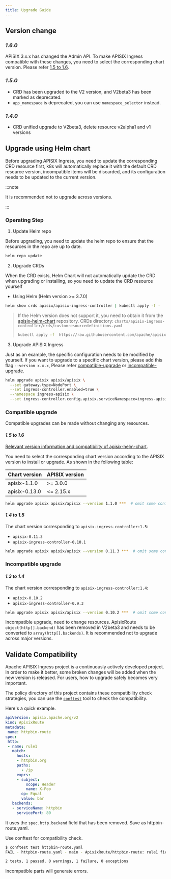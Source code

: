```yaml
---
title: Upgrade Guide
---
```


<!--
#
# Licensed to the Apache Software Foundation (ASF) under one or more
# contributor license agreements.  See the NOTICE file distributed with
# this work for additional information regarding copyright ownership.
# The ASF licenses this file to You under the Apache License, Version 2.0
# (the "License"); you may not use this file except in compliance with
# the License.  You may obtain a copy of the License at
#
#     http://www.apache.org/licenses/LICENSE-2.0
#
# Unless required by applicable law or agreed to in writing, software
# distributed under the License is distributed on an "AS IS" BASIS,
# WITHOUT WARRANTIES OR CONDITIONS OF ANY KIND, either express or implied.
# See the License for the specific language governing permissions and
# limitations under the License.
#
-->

## Version change

### ***1.6.0***

APISIX 3.x.x has changed the Admin API. To make APISIX Ingress compatible with these changes, you need to select the corresponding chart version. Please refer [1.5 to 1.6](#15-to-16).

### ***1.5.0***

- CRD has been upgraded to the V2 version, and V2beta3 has been marked as deprecated.
- `app_namespace` is deprecated, you can use `namespace_selector` instead.

### ***1.4.0***

- CRD unified upgrade to V2beta3, delete resource v2alpha1 and v1 versions

## Upgrade using Helm chart

Before upgrading APISIX Ingress, you need to update the corresponding CRD resource first, k8s will automatically replace it with the default CRD resource version, incompatible items will be discarded, and its configuration needs to be updated to the current version.

:::note

It is recommended not to upgrade across versions.

:::

### Operating Step

1. Update Helm repo

Before upgrading, you need to update the helm repo to ensure that the resources in the repo are up to date.

```sh
helm repo update
```

2. Upgrade CRDs

When the CRD exists, Helm Chart will not automatically update the CRD when upgrading or installing, so you need to update the CRD resource yourself

- Using Helm (Helm version >= 3.7.0)

```sh
helm show crds apisix/apisix-ingress-controller | kubectl apply -f -
```

> If the Helm version does not support it, you need to obtain it from the [apisix-helm-chart](https://github.com/apache/apisix-helm-chart) repository.
> CRDs directory: `charts/apisix-ingress-controller/crds/customresourcedefinitions.yaml`
>
> ```sh
> kubectl apply -f  https://raw.githubusercontent.com/apache/apisix-helm-chart/apisix-0.12.3/charts/apisix-ingress-controller/crds/customresourcedefinitions.yaml
> ```

3. Upgrade APISIX Ingress

Just as an example, the specific configuration needs to be modified by yourself. If you want to upgrade to a specific chart version, please add this flag `--version x.x.x`, Please refer [compatible-upgrade](#compatible-upgrade) or [incompatible-upgrade](#incompatible-upgrade).

```sh
helm upgrade apisix apisix/apisix \
  --set gateway.type=NodePort \
  --set ingress-controller.enabled=true \
  --namespace ingress-apisix \
  --set ingress-controller.config.apisix.serviceNamespace=ingress-apisix
```

### Compatible upgrade

Compatible upgrades can be made without changing any resources.

#### ***1.5 to 1.6***

[Relevant version information and compatibility of apisix-helm-chart](https://github.com/apache/apisix-helm-chart#compatibility-matrix).

You need to select the corresponding chart version according to the APISIX version to install or upgrade. As shown in the following table:

|Chart version| APISIX version |
|--| ---|
|apisix-1.1.0| >= 3.0.0 |
|apisix-0.13.0| <= 2.15.x |

```sh
helm upgrade apisix apisix/apisix --version 1.1.0 ***  # omit some configuration
```

#### ***1.4 to 1.5***

The chart version corresponding to `apisix-ingress-controller:1.5`:

* `apisix-0.11.3`
* `apisix-ingress-controller-0.10.1`

```sh
helm upgrade apisix apisix/apisix --version 0.11.3 ***  # omit some configuration
```

### Incompatible upgrade

#### ***1.3 to 1.4***

The chart version corresponding to `apisix-ingress-controller:1.4`:

* `apisix-0.10.2`
* `apisix-ingress-controller-0.9.3`

```sh
helm upgrade apisix apisix/apisix --version 0.10.2 ***  # omit some configuration
```

Incompatible upgrade, need to change resources.
ApisixRoute `object(http[].backend)` has been removed in V2beta3 and needs to be converted to `array(http[].backends)`. It is recommended not to upgrade across major versions.

## Validate Compatibility

Apache APISIX Ingress project is a continuously actively developed project.
In order to make it better, some broken changes will be added when the new version is released.
For users, how to upgrade safely becomes very important.

The policy directory of this project contains these compatibility check strategies,
you can use the [`conftest`](https://github.com/open-policy-agent/conftest) tool to check the compatibility.

Here's a quick example.

```yaml
apiVersion: apisix.apache.org/v2
kind: ApisixRoute
metadata:
 name: httpbin-route
spec:
 http:
 - name: rule1
   match:
     hosts:
     - httpbin.org
     paths:
       - /ip
     exprs:
     - subject:
         scope: Header
         name: X-Foo
       op: Equal
       value: bar
   backends:
   - serviceName: httpbin
     servicePort: 80
```

It uses the `spec.http.backend` field that has been removed.
Save as httpbin-route.yaml.

Use conftest for compatibility check.

```bash
$ conftest test httpbin-route.yaml
FAIL - httpbin-route.yaml - main - ApisixRoute/httpbin-route: rule1 field http.backend has been removed, use http.backends instead.

2 tests, 1 passed, 0 warnings, 1 failure, 0 exceptions
```

Incompatible parts will generate errors.
